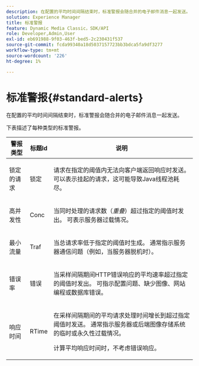 ```yaml
---
description: 在配置的平均时间间隔结束时，标准警报会随合并的电子邮件消息一起发送。
solution: Experience Manager
title: 标准警报
feature: Dynamic Media Classic，SDK/API
role: Developer,Admin,User
exl-id: eb691988-9f03-463f-bed5-2c230431f537
source-git-commit: fcda99340a18d5037157723bb3bdca5fa9df3277
workflow-type: tm+mt
source-wordcount: '226'
ht-degree: 1%

---
```


# 标准警报{#standard-alerts}

在配置的平均时间间隔结束时，标准警报会随合并的电子邮件消息一起发送。

下表描述了每种类型的标准警报。

<table id="table_02611F1B920E48A6973BFA969CA564EB"> 
 <thead> 
  <tr> 
   <th class="entry"> <b>警报类型</b> </th> 
   <th class="entry"> <b>标题Id</b> </th> 
   <th class="entry"> <b>说明</b> </th> 
  </tr> 
 </thead>
 <tbody> 
  <tr> 
   <td> <p>锁定的请求 </p> </td> 
   <td> <p>锁定 </p> </td> 
   <td> <p>请求在指定的阈值内无法向客户端返回响应时发送。 可以表示挂起的请求，这可能导致Java线程池耗尽。 </p> </td> 
  </tr> 
  <tr> 
   <td> <p>高并发性 </p> </td> 
   <td> <p>Conc </p> </td> 
   <td> 当同时处理的请求数（<i>重叠</i>）超过指定的阈值时发出。 可表示服务器过载情况。 </td> 
  </tr> 
  <tr> 
   <td> <p>最小流量 </p> </td> 
   <td> <p>Traf </p> </td> 
   <td> <p>当总请求率低于指定的阈值时生成。 通常指示服务器通信问题（例如，当服务器脱机时）。 </p> </td> 
  </tr> 
  <tr> 
   <td> <p>错误率 </p> </td> 
   <td> <p>错误 </p> </td> 
   <td> <p>当采样间隔期间HTTP错误响应的平均速率超过指定的阈值时发出。 可指示配置问题、缺少图像、网站编程或数据库错误。 </p> </td> 
  </tr> 
  <tr> 
   <td> <p>响应时间 </p> </td> 
   <td> <p>RTime </p> </td> 
   <td> <p>在采样间隔期间的平均请求处理时间增长到超过指定阈值时发送。 通常指示服务器或后端图像存储系统的临时或永久性过载情况。 </p> <p>计算平均响应时间时，不考虑错误响应。 </p> </td> 
  </tr> 
 </tbody> 
</table>
